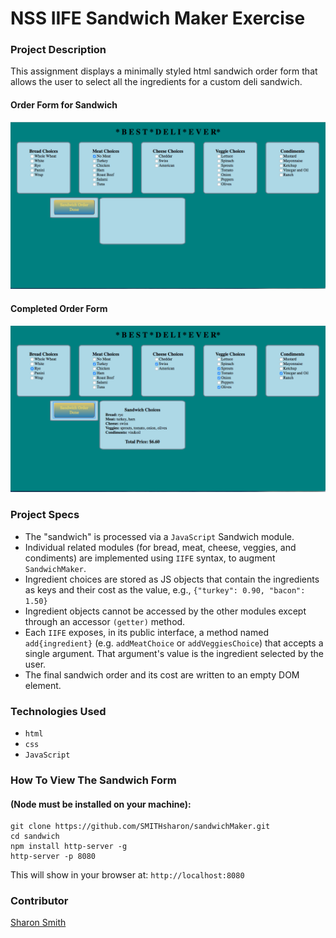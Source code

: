 # NSS IIFE Sandwich Maker Exercise

### Project Description 

This assignment displays a minimally styled html sandwich order form that allows the user to select all the ingredients for a custom deli sandwich. 

#### Order Form for Sandwich
![Sandwich Maker Screengrab](https://raw.githubusercontent.com/SMITHsharon/sandwichMaker/master/screen/sandwich%20maker%20screen%20shot%201.png)

#### Completed Order Form
![Sandwich Maker Screengrab](https://raw.githubusercontent.com/SMITHsharon/sandwichMaker/scripts/screen/sandwich%20maker%20screen%20shot%202.png)

### Project Specs
- The "sandwich" is processed via a `JavaScript` Sandwich module. 
- Individual related modules (for bread, meat, cheese, veggies, and condiments) are implemented using `IIFE` syntax, to augment `SandwichMaker`. 
- Ingredient choices are stored as JS objects that contain the ingredients as keys and their cost as the value, e.g., `{"turkey": 0.90, "bacon": 1.50}`
- Ingredient objects cannot be accessed by the other modules except through an accessor `(getter)` method.
- Each `IIFE` exposes, in its public interface, a method named `add{ingredient}` (e.g. `addMeatChoice` or `addVeggiesChoice`) that accepts a single argument. That argument's value is the ingredient selected by the user.
- The final sandwich order and its cost are written to an empty DOM element. 


### Technologies Used
- `html`
- `css`
- `JavaScript`


### How To View The Sandwich Form 
#### (Node must be installed on your machine):
```
git clone https://github.com/SMITHsharon/sandwichMaker.git
cd sandwich
npm install http-server -g
http-server -p 8080
```

This will show in your browser at: `http://localhost:8080`

### Contributor
[Sharon Smith](https://github.com/SMITHsharon)

